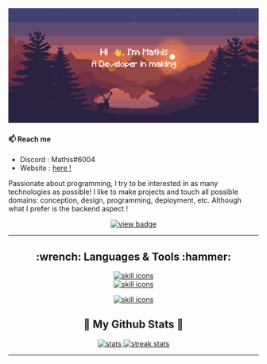 <img src="images/header.png" alt="header"/>

#### 📫 Reach me
- Discord : Mathis#6004
- Website : [here !](https://realdragonma.fr)

Passionate about programming, I try to be interested in as many technologies as possible!
I like to make projects and touch all possible domains: conception, design, programming, deployment, etc.
Although what I prefer is the backend aspect !

<p align="center">
    <a href="https://komarev.com/ghpvc">
        <img src="https://komarev.com/ghpvc/?username=RealDragonMA&style=for-the-badge" alt="view badge">
    </a>
</p>

---

<h2 align="center">:wrench: Languages & Tools :hammer:</h2>

<p align="center">
    <a href="https://skillicons.dev">
        <img alt="skill icons" src="https://skillicons.dev/icons?i=ts,js,nodejs,html,css,svelte,react,flutter,kotlin,java,redis,docker&perline=6&theme=dark"/>
        <br/>
        <img alt="skill icons" src="https://skillicons.dev/icons?i=python,mysql,mongodb,tailwind"/>
    </a>
</p>
    <p align="center">
    <a href="https://skillicons.dev">
        <img alt="skill icons" src="https://skillicons.dev/icons?i=idea,vscode,androidstudio&perline=6&theme=dark"/>
    </a>
</p>


<h2 align="center">📜 My Github Stats 📜</h2>
<p align="center">
    <a href="https://github.com/anuraghazra/github-readme-stats">
        <img src="https://github-readme-stats.vercel.app/api?username=RealDragonMA&theme=dark&hide_border=false&include_all_commits=true&count_private=true" alt="stats"/>
    </a>
    <a href="https://github.com/DenverCoder1/github-readme-streak-stats">
        <img src="https://github-readme-streak-stats.herokuapp.com/?user=RealDragonMA&theme=dark&hide_border=false" alt="streak stats"/>
    </a>
</p>

---
